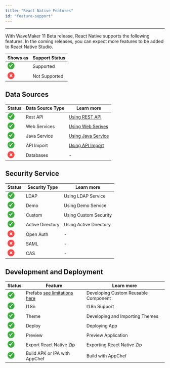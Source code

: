 ```yaml
---
title: "React Native Features"
id: "feature-support"
---
```

---

With WaveMaker 11 Beta release, React Native supports the following features. In the coming releases, you can expect more features to be added to React Native Studio.

|Shows as  | Support Status|
|---|---|
|![Supported React Native Features](/learn/assets/supported.png)| Supported
|![Unsupported React Native Features](/learn/assets/unsupported.png)| Not Supported|

## Data Sources

| Status|Data Source Type | Learn more |
|---|---|---|
| ![Supported React Native Features](/learn/assets/supported.png)|Rest API|  [Using REST API](/learn/app-development/services/web-services/rest-services)|
|![Supported React Native Features](/learn/assets/supported.png) |Web Services |  [Using Web Serives](/learn/app-development/services/web-services/web-services) |
| ![Supported React Native Features](/learn/assets/supported.png)|Java Service |  [Using Java Service](/learn/app-development/services/java-services/java-service) | 
| ![Supported React Native Features](/learn/assets/supported.png)   |API Import | [Using API Import](learn/app-development/services/api-designer/import-rest-apis-swagger) | 
| ![Unsupported React Native Features](/learn/assets/unsupported.png)| Databases | -|

## Security Service

| Status|Security Type | Learn more   |
|---|---|---|
| ![Supported React Native Features](/learn/assets/supported.png)|LDAP| Using LDAP Service | 
| ![Supported React Native Features](/learn/assets/supported.png)|Demo | Using Demo Service |  
| ![Supported React Native Features](/learn/assets/supported.png)|Custom | Using Custom Security | 
| ![Supported React Native Features](/learn/assets/supported.png)|Active Directory | Using Active Directory | 
| ![Unsupported React Native Features](/learn/assets/unsupported.png)|Open Auth | - |
| ![Unsupported React Native Features](/learn/assets/unsupported.png)|SAML | - |
| ![Unsupported React Native Features](/learn/assets/unsupported.png)|CAS | - | 


## Development and Deployment

| Status| Feature | Learn more  | 
|---|---|---|
| ![Supported React Native Features](/learn/assets/supported.png)|Prefabs [see limitations here](learn/react-native/react-native#prefabs)| Developing Custom Reusable Component  | 
| ![Supported React Native Features](/learn/assets/supported.png)|I18n | I18n Support |  
| ![Supported React Native Features](/learn/assets/supported.png)|Theme | Developing and Importing Themes |
| ![Supported React Native Features](/learn/assets/supported.png)|Deploy | Deploying App |
| ![Supported React Native Features](/learn/assets/supported.png)|Preview | Preview Application | 
| ![Supported React Native Features](/learn/assets/supported.png)|Export React Native Zip | Exporting React Native Zip | 
| ![Supported React Native Features](/learn/assets/supported.png)|Build APK or IPA with AppChef | Build with AppChef | 




